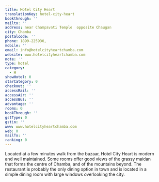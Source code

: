 ```yaml
---
title: Hotel City Heart
translationKey: hotel-city-heart
bookthrough: ''
mailto: ''
address: near Champavati Temple  opposite Chaugan
city: Chamba
postalcode: ''
phone: 1899-225930,
mobile: ''
email: info@hotelcityheartchamba.com
website: www.hotelcityheartchamba.com
note: ''
type: hotel
category:
  - H
showHotel: 0
starCategory: 0
checkout: ''
accessRail: ''
accessAir: ''
accessBus: ''
advantage: ''
rooms: 0
bookThrough: ''
gstType: 0
gstin: ''
www: www.hotelcityheartchamba.com
web: 0
mailTo: ''
ranking: 0
---
```







Located at a few minutes walk from the bazaar, Hotel City Heart is modern and well maintained.     Some rooms offer good views of the grassy maidan that forms the centre of Chamba, and of the mountains beyond.     The restaurant is probably the only dining option in town and is located in a simple dining room with large windows overlooking the city.